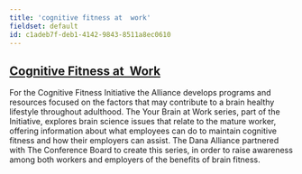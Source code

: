 ```yaml
---
title: 'cognitive fitness at  work'
fieldset: default
id: c1adeb7f-deb1-4142-9843-8511a8ec0610
---
```

<div class="item"><h2><a href="/About/Programs/Cognitive_Fitness_Initiative/" title="Cognitive Fitness Initiative">Cognitive Fitness at&nbsp; Work</a></h2> For the Cognitive Fitness Initiative the Alliance develops programs and resources focused on the factors that may contribute to a brain healthy lifestyle throughout adulthood. The Your Brain at Work series, part of the Initiative, explores brain science issues that relate to the mature worker, offering information about what employees can do to maintain cognitive fitness and how their employers can assist. The Dana Alliance partnered with The Conference Board to create this series, in order to raise awareness among both workers and employers of the benefits of brain fitness. <div class="clear">&nbsp;</div> </div>